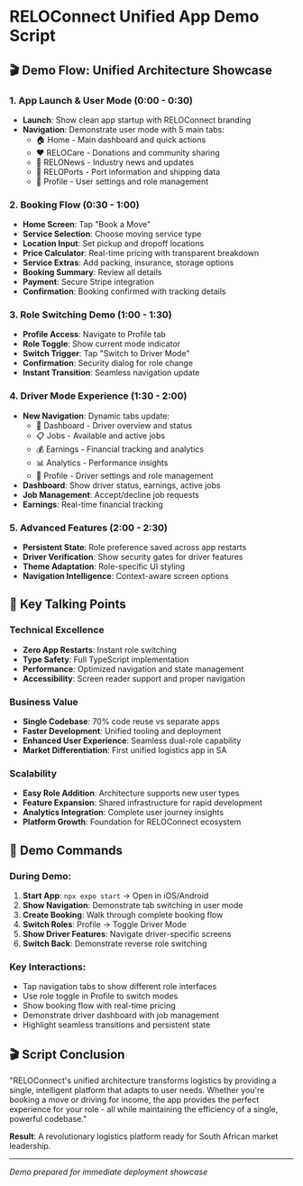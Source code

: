# RELOConnect Unified App Demo Script

## 🎬 Demo Flow: Unified Architecture Showcase

### 1. App Launch & User Mode (0:00 - 0:30)
- **Launch**: Show clean app startup with RELOConnect branding
- **Navigation**: Demonstrate user mode with 5 main tabs:
  - 🏠 Home - Main dashboard and quick actions
  - ❤️ RELOCare - Donations and community sharing
  - 📰 RELONews - Industry news and updates  
  - 🚢 RELOPorts - Port information and shipping data
  - 👤 Profile - User settings and role management

### 2. Booking Flow (0:30 - 1:00)
- **Home Screen**: Tap "Book a Move" 
- **Service Selection**: Choose moving service type
- **Location Input**: Set pickup and dropoff locations
- **Price Calculator**: Real-time pricing with transparent breakdown
- **Service Extras**: Add packing, insurance, storage options
- **Booking Summary**: Review all details
- **Payment**: Secure Stripe integration
- **Confirmation**: Booking confirmed with tracking details

### 3. Role Switching Demo (1:00 - 1:30)
- **Profile Access**: Navigate to Profile tab
- **Role Toggle**: Show current mode indicator
- **Switch Trigger**: Tap "Switch to Driver Mode"
- **Confirmation**: Security dialog for role change
- **Instant Transition**: Seamless navigation update

### 4. Driver Mode Experience (1:30 - 2:00)
- **New Navigation**: Dynamic tabs update:
  - 🚗 Dashboard - Driver overview and status
  - 📋 Jobs - Available and active jobs
  - 💰 Earnings - Financial tracking and analytics
  - 📊 Analytics - Performance insights
  - 👤 Profile - Driver settings and role management
- **Dashboard**: Show driver status, earnings, active jobs
- **Job Management**: Accept/decline job requests
- **Earnings**: Real-time financial tracking

### 5. Advanced Features (2:00 - 2:30)
- **Persistent State**: Role preference saved across app restarts
- **Driver Verification**: Show security gates for driver features
- **Theme Adaptation**: Role-specific UI styling
- **Navigation Intelligence**: Context-aware screen options

## 🎯 Key Talking Points

### Technical Excellence
- **Zero App Restarts**: Instant role switching
- **Type Safety**: Full TypeScript implementation
- **Performance**: Optimized navigation and state management
- **Accessibility**: Screen reader support and proper navigation

### Business Value
- **Single Codebase**: 70% code reuse vs separate apps
- **Faster Development**: Unified tooling and deployment
- **Enhanced User Experience**: Seamless dual-role capability
- **Market Differentiation**: First unified logistics app in SA

### Scalability
- **Easy Role Addition**: Architecture supports new user types
- **Feature Expansion**: Shared infrastructure for rapid development  
- **Analytics Integration**: Complete user journey insights
- **Platform Growth**: Foundation for RELOConnect ecosystem

## 📱 Demo Commands

### During Demo:
1. **Start App**: `npx expo start` → Open in iOS/Android
2. **Show Navigation**: Demonstrate tab switching in user mode
3. **Create Booking**: Walk through complete booking flow
4. **Switch Roles**: Profile → Toggle Driver Mode
5. **Show Driver Features**: Navigate driver-specific screens
6. **Switch Back**: Demonstrate reverse role switching

### Key Interactions:
- Tap navigation tabs to show different role interfaces
- Use role toggle in Profile to switch modes
- Show booking flow with real-time pricing
- Demonstrate driver dashboard with job management
- Highlight seamless transitions and persistent state

## 🎬 Script Conclusion

"RELOConnect's unified architecture transforms logistics by providing a single, intelligent platform that adapts to user needs. Whether you're booking a move or driving for income, the app provides the perfect experience for your role - all while maintaining the efficiency of a single, powerful codebase."

**Result**: A revolutionary logistics platform ready for South African market leadership.

---

*Demo prepared for immediate deployment showcase*
